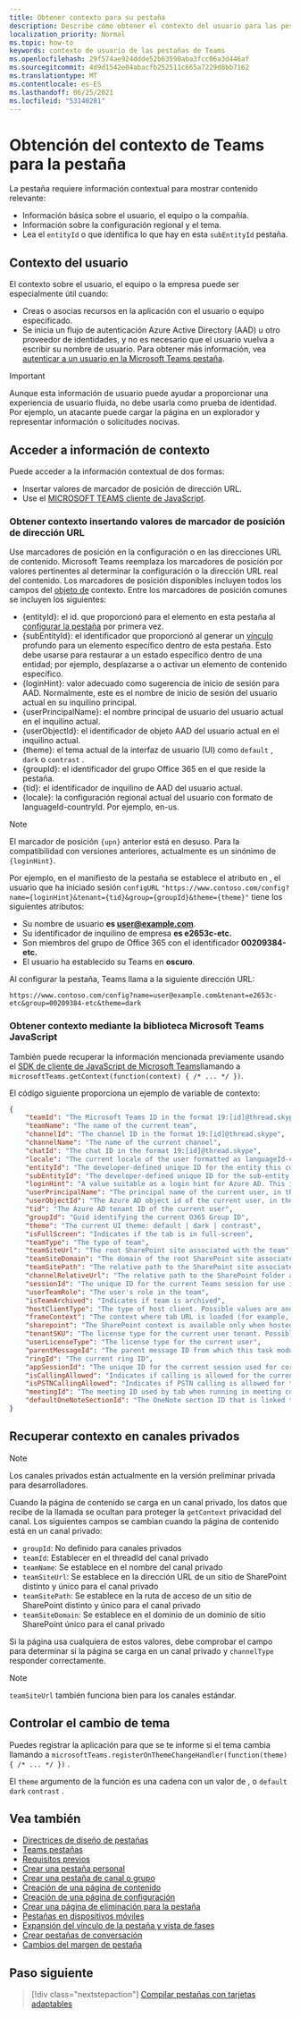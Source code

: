 ```yaml
---
title: Obtener contexto para su pestaña
description: Describe cómo obtener el contexto del usuario para las pestañas
localization_priority: Normal
ms.topic: how-to
keywords: contexto de usuario de las pestañas de Teams
ms.openlocfilehash: 29f574ae924ddde52b63590aba3fcc06a3d446af
ms.sourcegitcommit: 4d9d1542e04abacfb252511c665a7229d8bb7162
ms.translationtype: MT
ms.contentlocale: es-ES
ms.lasthandoff: 06/25/2021
ms.locfileid: "53140281"
---
```

# <a name="get-context-for-your-tab"></a>Obtención del contexto de Teams para la pestaña

La pestaña requiere información contextual para mostrar contenido relevante:

* Información básica sobre el usuario, el equipo o la compañía.
* Información sobre la configuración regional y el tema.
* Lea el `entityId` o que identifica lo que hay en esta `subEntityId` pestaña.

## <a name="user-context"></a>Contexto del usuario

El contexto sobre el usuario, el equipo o la empresa puede ser especialmente útil cuando:

* Creas o asocias recursos en la aplicación con el usuario o equipo especificado.
* Se inicia un flujo de autenticación Azure Active Directory (AAD) u otro proveedor de identidades, y no es necesario que el usuario vuelva a escribir su nombre de usuario. Para obtener más información, vea [autenticar a un usuario en la Microsoft Teams pestaña](~/concepts/authentication/authentication.md).

> [!IMPORTANT]
> Aunque esta información de usuario puede ayudar a proporcionar una experiencia de usuario fluida, no debe usarla como prueba de identidad. Por ejemplo, un atacante puede cargar la página en un explorador y representar información o solicitudes nocivas.

## <a name="access-context-information"></a>Acceder a información de contexto

Puede acceder a la información contextual de dos formas:

* Insertar valores de marcador de posición de dirección URL.
* Use el [MICROSOFT TEAMS cliente de JavaScript](/javascript/api/overview/msteams-client).

### <a name="get-context-by-inserting-url-placeholder-values"></a>Obtener contexto insertando valores de marcador de posición de dirección URL

Use marcadores de posición en la configuración o en las direcciones URL de contenido. Microsoft Teams reemplaza los marcadores de posición por valores pertinentes al determinar la configuración o la dirección URL real del contenido. Los marcadores de posición disponibles incluyen todos los campos del [objeto de](/javascript/api/@microsoft/teams-js/microsoftteams.context?view=msteams-client-js-latest&preserve-view=true) contexto. Entre los marcadores de posición comunes se incluyen los siguientes:

* {entityId}: el id. que proporcionó para el elemento en esta pestaña al [configurar la pestaña](~/tabs/how-to/create-tab-pages/configuration-page.md) por primera vez.
* {subEntityId}: el identificador que proporcionó al generar un [vínculo](~/concepts/build-and-test/deep-links.md) profundo para un elemento específico dentro de esta pestaña. Esto debe usarse para restaurar a un estado específico dentro de una entidad; por ejemplo, desplazarse a o activar un elemento de contenido específico.
* {loginHint}: valor adecuado como sugerencia de inicio de sesión para AAD. Normalmente, este es el nombre de inicio de sesión del usuario actual en su inquilino principal.
* {userPrincipalName}: el nombre principal de usuario del usuario actual en el inquilino actual.
* {userObjectId}: el identificador de objeto AAD del usuario actual en el inquilino actual.
* {theme}: el tema actual de la interfaz de usuario (UI) como `default` , `dark` o `contrast` .
* {groupId}: el identificador del grupo Office 365 en el que reside la pestaña.
* {tid}: el identificador de inquilino de AAD del usuario actual.
* {locale}: la configuración regional actual del usuario con formato de languageId-countryId. Por ejemplo, en-us.

> [!NOTE]
> El marcador de posición `{upn}` anterior está en desuso. Para la compatibilidad con versiones anteriores, actualmente es un sinónimo de `{loginHint}`.

Por ejemplo, en el manifiesto de la pestaña se establece el atributo en , el usuario que ha iniciado sesión `configURL` `"https://www.contoso.com/config?name={loginHint}&tenant={tid}&group={groupId}&theme={theme}"` tiene los siguientes atributos:

* Su nombre de usuario **es user@example.com**.
* Su identificador de inquilino de empresa **es e2653c-etc.**
* Son miembros del grupo de Office 365 con el identificador **00209384-etc.**
* El usuario ha establecido su Teams en **oscuro**.

Al configurar la pestaña, Teams llama a la siguiente dirección URL:

`https://www.contoso.com/config?name=user@example.com&tenant=e2653c-etc&group=00209384-etc&theme=dark`

### <a name="get-context-by-using-the-microsoft-teams-javascript-library"></a>Obtener contexto mediante la biblioteca Microsoft Teams JavaScript

También puede recuperar la información mencionada previamente usando el [SDK de cliente de JavaScript de Microsoft Teams](/javascript/api/overview/msteams-client)llamando a `microsoftTeams.getContext(function(context) { /* ... */ })`.

El código siguiente proporciona un ejemplo de variable de contexto:

```json
{
    "teamId": "The Microsoft Teams ID in the format 19:[id]@thread.skype",
    "teamName": "The name of the current team",
    "channelId": "The channel ID in the format 19:[id]@thread.skype",
    "channelName": "The name of the current channel",
    "chatId": "The chat ID in the format 19:[id]@thread.skype",
    "locale": "The current locale of the user formatted as languageId-countryId (for example, en-us)",
    "entityId": "The developer-defined unique ID for the entity this content points to",
    "subEntityId": "The developer-defined unique ID for the sub-entity this content points to",
    "loginHint": "A value suitable as a login hint for Azure AD. This is usually the login name of the current user, in their home tenant",
    "userPrincipalName": "The principal name of the current user, in the current tenant",
    "userObjectId": "The Azure AD object id of the current user, in the current tenant",
    "tid": "The Azure AD tenant ID of the current user",
    "groupId": "Guid identifying the current O365 Group ID",
    "theme": "The current UI theme: default | dark | contrast",
    "isFullScreen": "Indicates if the tab is in full-screen",
    "teamType": "The type of team",
    "teamSiteUrl": "The root SharePoint site associated with the team",
    "teamSiteDomain": "The domain of the root SharePoint site associated with the team",
    "teamSitePath": "The relative path to the SharePoint site associated with the team",
    "channelRelativeUrl": "The relative path to the SharePoint folder associated with the channel",
    "sessionId": "The unique ID for the current Teams session for use in correlating telemetry data",
    "userTeamRole": "The user's role in the team",
    "isTeamArchived": "Indicates if team is archived",
    "hostClientType": "The type of host client. Possible values are android, ios, web, desktop, rigel",
    "frameContext": "The context where tab URL is loaded (for example, content, task, setting, remove, sidePanel)",
    "sharepoint": "The SharePoint context is available only when hosted in SharePoint",
    "tenantSKU": "The license type for the current user tenant. Possible values are enterprise, free, edu, unknown",
    "userLicenseType": "The license type for the current user",
    "parentMessageId": "The parent message ID from which this task module is launched",
    "ringId": "The current ring ID",
    "appSessionId": "The unique ID for the current session used for correlating telemetry data",
    "isCallingAllowed": "Indicates if calling is allowed for the current logged in user",
    "isPSTNCallingAllowed": "Indicates if PSTN calling is allowed for the current logged in user",
    "meetingId": "The meeting ID used by tab when running in meeting context",
    "defaultOneNoteSectionId": "The OneNote section ID that is linked to the channel"
}
```

## <a name="retrieve-context-in-private-channels"></a>Recuperar contexto en canales privados

> [!Note]
> Los canales privados están actualmente en la versión preliminar privada para desarrolladores.

Cuando la página de contenido se carga en un canal privado, los datos que recibe de la llamada se ocultan para proteger la `getContext` privacidad del canal. Los siguientes campos se cambian cuando la página de contenido está en un canal privado:

* `groupId`: No definido para canales privados
* `teamId`: Establecer en el threadId del canal privado
* `teamName`: Se establece en el nombre del canal privado
* `teamSiteUrl`: Se establece en la dirección URL de un sitio de SharePoint distinto y único para el canal privado
* `teamSitePath`: Se establece en la ruta de acceso de un sitio de SharePoint distinto y único para el canal privado
* `teamSiteDomain`: Se establece en el dominio de un dominio de sitio SharePoint único para el canal privado

Si la página usa cualquiera de estos valores, debe comprobar el campo para determinar si la página se carga en un canal privado y `channelType` responder correctamente.

> [!Note]
> `teamSiteUrl` también funciona bien para los canales estándar.

## <a name="handle-theme-change"></a>Controlar el cambio de tema

Puedes registrar la aplicación para que se te informe si el tema cambia llamando a `microsoftTeams.registerOnThemeChangeHandler(function(theme) { /* ... */ })` .

El `theme` argumento de la función es una cadena con un valor de , o `default` `dark` `contrast` .

## <a name="see-also"></a>Vea también

* [Directrices de diseño de pestañas](~/tabs/how-to/build-adaptive-card-tabs.md)
* [Teams pestañas](~/tabs/what-are-tabs.md)
* [Requisitos previos](~/tabs/how-to/tab-requirements.md)
* [Crear una pestaña personal](~/tabs/how-to/create-personal-tab.md)
* [Crear una pestaña de canal o grupo](~/tabs/how-to/create-channel-group-tab.md)
* [Creación de una página de contenido](~/tabs/how-to/create-tab-pages/content-page.md)
* [Creación de una página de configuración](~/tabs/how-to/create-tab-pages/configuration-page.md)
* [Crear una página de eliminación para la pestaña](~/tabs/how-to/create-tab-pages/removal-page.md)
* [Pestañas en dispositivos móviles](~/tabs/design/tabs-mobile.md)
* [Expansión del vínculo de la pestaña y vista de fases](~/tabs/tabs-link-unfurling.md)
* [Crear pestañas de conversación](~/tabs/how-to/conversational-tabs.md)
* [Cambios del margen de pestaña](~/resources/removing-tab-margins.md)

## <a name="next-step"></a>Paso siguiente

> [!div class="nextstepaction"]
> [Compilar pestañas con tarjetas adaptables](~/tabs/how-to/build-adaptive-card-tabs.md)